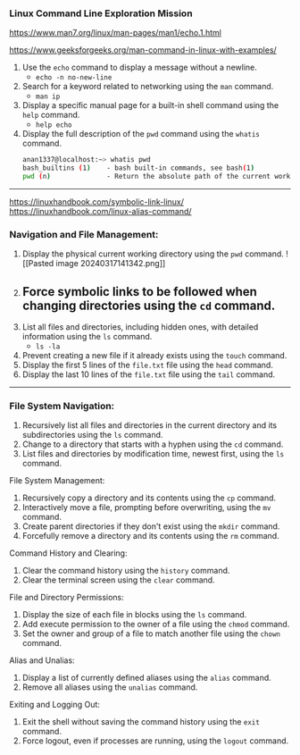 ### Linux Command Line Exploration Mission

https://www.man7.org/linux/man-pages/man1/echo.1.html

https://www.geeksforgeeks.org/man-command-in-linux-with-examples/

1. Use the `echo` command to display a message without a newline.
	- `echo -n no-new-line`
2. Search for a keyword related to networking using the `man` command.
	- `man ip`
3. Display a specific manual page for a built-in shell command using the `help` command.
	- `help echo`
4. Display the full description of the `pwd` command using the `whatis` command.
	```BASH
	anan1337@localhost:~> whatis pwd
	bash_builtins (1)    - bash built-in commands, see bash(1)
	pwd (n)              - Return the absolute path of the current working directory
	```
---
https://linuxhandbook.com/symbolic-link-linux/
https://linuxhandbook.com/linux-alias-command/
### Navigation and File Management:
1. Display the physical current working directory using the `pwd` command.
	 ![[Pasted image 20240317141342.png]]
2. Force symbolic links to be followed when changing directories using the `cd` command.
	- 
3. List all files and directories, including hidden ones, with detailed information using the `ls` command.
	- `ls -la`
1. Prevent creating a new file if it already exists using the `touch` command.
2. Display the first 5 lines of the `file.txt` file using the `head` command.
3. Display the last 10 lines of the `file.txt` file using the `tail` command.
---
### File System Navigation:
1. Recursively list all files and directories in the current directory and its subdirectories using the `ls` command.
2. Change to a directory that starts with a hyphen using the `cd` command.
3. List files and directories by modification time, newest first, using the `ls` command.

File System Management:

1. Recursively copy a directory and its contents using the `cp` command.
2. Interactively move a file, prompting before overwriting, using the `mv` command.
3. Create parent directories if they don't exist using the `mkdir` command.
4. Forcefully remove a directory and its contents using the `rm` command.

Command History and Clearing:

1. Clear the command history using the `history` command.
2. Clear the terminal screen using the `clear` command.

File and Directory Permissions:

1. Display the size of each file in blocks using the `ls` command.
2. Add execute permission to the owner of a file using the `chmod` command.
3. Set the owner and group of a file to match another file using the `chown` command.

Alias and Unalias:

1. Display a list of currently defined aliases using the `alias` command.
2. Remove all aliases using the `unalias` command.

Exiting and Logging Out:

1. Exit the shell without saving the command history using the `exit` command.
2. Force logout, even if processes are running, using the `logout` command.